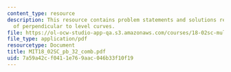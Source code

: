 ```yaml
---
content_type: resource
description: This resource contains problem statements and solutions related to proof
  of perpendicular to level curves.
file: https://ol-ocw-studio-app-qa.s3.amazonaws.com/courses/18-02sc-multivariable-calculus-fall-2010/7a59a42cf0411e769aac046b33f10f19_MIT18_02SC_pb_32_comb.pdf
file_type: application/pdf
resourcetype: Document
title: MIT18_02SC_pb_32_comb.pdf
uid: 7a59a42c-f041-1e76-9aac-046b33f10f19
---
```

